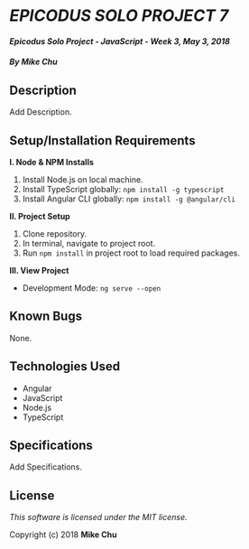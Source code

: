 # _EPICODUS SOLO PROJECT 7_

#### _Epicodus Solo Project - JavaScript - Week 3, May 3, 2018_

#### _By Mike Chu_

## Description

Add Description.

## Setup/Installation Requirements

**I. Node & NPM Installs**
1. Install Node.js on local machine.
2. Install TypeScript globally: `npm install -g typescript`
3. Install Angular CLI globally: `npm install -g @angular/cli`

**II. Project Setup**
1. Clone repository.
2. In terminal, navigate to project root.
3. Run `npm install` in project root to load required packages.

**III. View Project**
* Development Mode: `ng serve --open`

## Known Bugs

None.

## Technologies Used

* Angular
* JavaScript
* Node.js
* TypeScript

## Specifications

Add Specifications.

## License

_This software is licensed under the MIT license._

Copyright (c) 2018 **Mike Chu**
